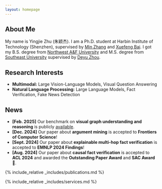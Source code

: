 ```yaml
---
layout: homepage
---
```


## About Me

My name is Yingjie Zhu (朱颖杰). I am a Ph.D. student at Harbin Institute of Technology (Shenzhen), supervised by [Min Zhang](https://zhangmin-nlp-ai.github.io/) and [Xuefeng Bai](https://faculty.hitsz.edu.cn/baixuefeng). I got my B.S. degree from [Northwest A&F University](https://www.nwsuaf.edu.cn/) and M.S. degree from [Southeast University](https://www.seu.edu.cn/) supervised by [Deyu Zhou](https://palm.seu.edu.cn/zhoudeyu/Home.html).

## Research Interests

- **Multimodal:** Large Vision-Language Models, Visual Question Answering
- **Natural Language Processing:** Large Language Models, Fact Verification, Fake News Detection


## News

- **[Feb. 2025]** Our benchmark on **visual graph understanding and reasoning** is publicly [available](https://github.com/AAAndy-Zhu/VGCure).
- **[Dec. 2024]** Our paper about **argument mining** is accepted to **Frontiers of Computer Science**!
- **[Sept. 2024]** Our paper about **explainable multi-hop fact verification** is accepted to **EMNLP 2024 Findings**!
- **[Aug. 2024]** Our paper about **causal fact verification** is accepted to **ACL 2024** and awarded the **Outstanding Paper Award** and **SAC Award** 🎉.

{% include_relative _includes/publications.md %}

{% include_relative _includes/services.md %}
